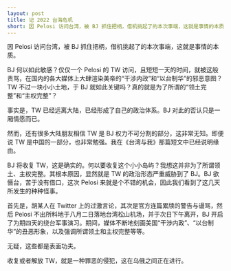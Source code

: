 ```yaml
---
layout: post
title: 记 2022 台海危机
short: 因 Pelosi 访问台湾，被 BJ 抓住把柄，借机挑起了的本次事端，这就是事情的本质
---
```


因 Pelosi 访问台湾，被 BJ 抓住把柄，借机挑起了的本次事端，这就是事情的本质。

BJ 何以如此敏感？仅仅一个 Pelosi 的 TW 访问，且短短一天的时间，就被这般责骂，在国内的各大媒体上大肆渲染美帝的“干涉内政”和“以台制华”的邪恶意图？TW 不过一块小小土地，于 BJ 就如此关键吗？真的就是为了所谓的“领土完整”和“主权完整”？

事实是，TW 已经远离大陆，已经形成了自己的政治体系。BJ 对此的否认只是一厢情愿而已。

然而，还有很多大陆朋友相信 TW 是 BJ 权力不可分割的部分，这非常无知。即便说 TW 是中国的一部分，也非常勉强。我在《台湾与我》那篇短文中已经说明缘由。

BJ 将收复 TW，这是确实的。何以要收复这个小小岛屿？我想这并非为了所谓领土、主权完整。其根本原因，显然就是 TW 的政治形态严重威胁到了 BJ。BJ 欲慑台，苦于没有借口，这次 Pelosi 来就是个不错的机会，因此我们看到了这几天所发生的种种怪事。

首先是，胡某人在 Twitter 上的过激言论，其次是官方连篇累牍的警告与谩骂，然后 Pelosi 不出所料地于八月二日落地台湾松山机场，并于次日下午离开，BJ 开启了为期四天的绕台军事演习。期间，媒体不断地刻画美国“干涉内政”、“以台制华”的丑恶形象，以及强调所谓领土和主权完整等等。

无疑，这些都是表面功夫。

收复或者解放 TW，就是一种罪恶的侵犯，这在乌俄之间正在进行。